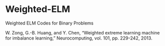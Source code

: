 # Weighted-ELM
Weighted ELM Codes for Binary Problems

W. Zong, G.-B. Huang, and Y. Chen, “Weighted extreme learning machine for imbalance learning,” Neurocomputing, vol. 101, pp. 229-242, 2013.
